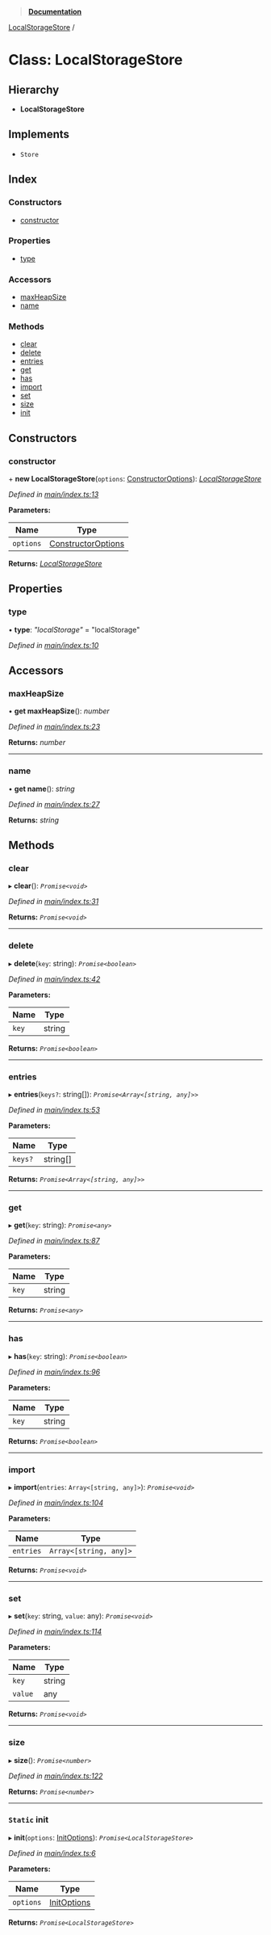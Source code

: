 > **[Documentation](../README.md)**

[LocalStorageStore](localstoragestore.md) /

# Class: LocalStorageStore

## Hierarchy

* **LocalStorageStore**

## Implements

* `Store`

## Index

### Constructors

* [constructor](localstoragestore.md#constructor)

### Properties

* [type](localstoragestore.md#type)

### Accessors

* [maxHeapSize](localstoragestore.md#maxheapsize)
* [name](localstoragestore.md#name)

### Methods

* [clear](localstoragestore.md#clear)
* [delete](localstoragestore.md#delete)
* [entries](localstoragestore.md#entries)
* [get](localstoragestore.md#get)
* [has](localstoragestore.md#has)
* [import](localstoragestore.md#import)
* [set](localstoragestore.md#set)
* [size](localstoragestore.md#size)
* [init](localstoragestore.md#static-init)

## Constructors

###  constructor

\+ **new LocalStorageStore**(`options`: [ConstructorOptions](../README.md#constructoroptions)): *[LocalStorageStore](localstoragestore.md)*

*Defined in [main/index.ts:13](https://github.com/badbatch/cachemap/blob/52c713b/packages/local-storage/src/main/index.ts#L13)*

**Parameters:**

Name | Type |
------ | ------ |
`options` | [ConstructorOptions](../README.md#constructoroptions) |

**Returns:** *[LocalStorageStore](localstoragestore.md)*

## Properties

###  type

• **type**: *"localStorage"* = "localStorage"

*Defined in [main/index.ts:10](https://github.com/badbatch/cachemap/blob/52c713b/packages/local-storage/src/main/index.ts#L10)*

## Accessors

###  maxHeapSize

• **get maxHeapSize**(): *number*

*Defined in [main/index.ts:23](https://github.com/badbatch/cachemap/blob/52c713b/packages/local-storage/src/main/index.ts#L23)*

**Returns:** *number*

___

###  name

• **get name**(): *string*

*Defined in [main/index.ts:27](https://github.com/badbatch/cachemap/blob/52c713b/packages/local-storage/src/main/index.ts#L27)*

**Returns:** *string*

## Methods

###  clear

▸ **clear**(): *`Promise<void>`*

*Defined in [main/index.ts:31](https://github.com/badbatch/cachemap/blob/52c713b/packages/local-storage/src/main/index.ts#L31)*

**Returns:** *`Promise<void>`*

___

###  delete

▸ **delete**(`key`: string): *`Promise<boolean>`*

*Defined in [main/index.ts:42](https://github.com/badbatch/cachemap/blob/52c713b/packages/local-storage/src/main/index.ts#L42)*

**Parameters:**

Name | Type |
------ | ------ |
`key` | string |

**Returns:** *`Promise<boolean>`*

___

###  entries

▸ **entries**(`keys?`: string[]): *`Promise<Array<[string, any]>>`*

*Defined in [main/index.ts:53](https://github.com/badbatch/cachemap/blob/52c713b/packages/local-storage/src/main/index.ts#L53)*

**Parameters:**

Name | Type |
------ | ------ |
`keys?` | string[] |

**Returns:** *`Promise<Array<[string, any]>>`*

___

###  get

▸ **get**(`key`: string): *`Promise<any>`*

*Defined in [main/index.ts:87](https://github.com/badbatch/cachemap/blob/52c713b/packages/local-storage/src/main/index.ts#L87)*

**Parameters:**

Name | Type |
------ | ------ |
`key` | string |

**Returns:** *`Promise<any>`*

___

###  has

▸ **has**(`key`: string): *`Promise<boolean>`*

*Defined in [main/index.ts:96](https://github.com/badbatch/cachemap/blob/52c713b/packages/local-storage/src/main/index.ts#L96)*

**Parameters:**

Name | Type |
------ | ------ |
`key` | string |

**Returns:** *`Promise<boolean>`*

___

###  import

▸ **import**(`entries`: `Array<[string, any]>`): *`Promise<void>`*

*Defined in [main/index.ts:104](https://github.com/badbatch/cachemap/blob/52c713b/packages/local-storage/src/main/index.ts#L104)*

**Parameters:**

Name | Type |
------ | ------ |
`entries` | `Array<[string, any]>` |

**Returns:** *`Promise<void>`*

___

###  set

▸ **set**(`key`: string, `value`: any): *`Promise<void>`*

*Defined in [main/index.ts:114](https://github.com/badbatch/cachemap/blob/52c713b/packages/local-storage/src/main/index.ts#L114)*

**Parameters:**

Name | Type |
------ | ------ |
`key` | string |
`value` | any |

**Returns:** *`Promise<void>`*

___

###  size

▸ **size**(): *`Promise<number>`*

*Defined in [main/index.ts:122](https://github.com/badbatch/cachemap/blob/52c713b/packages/local-storage/src/main/index.ts#L122)*

**Returns:** *`Promise<number>`*

___

### `Static` init

▸ **init**(`options`: [InitOptions](../interfaces/initoptions.md)): *`Promise<LocalStorageStore>`*

*Defined in [main/index.ts:6](https://github.com/badbatch/cachemap/blob/52c713b/packages/local-storage/src/main/index.ts#L6)*

**Parameters:**

Name | Type |
------ | ------ |
`options` | [InitOptions](../interfaces/initoptions.md) |

**Returns:** *`Promise<LocalStorageStore>`*